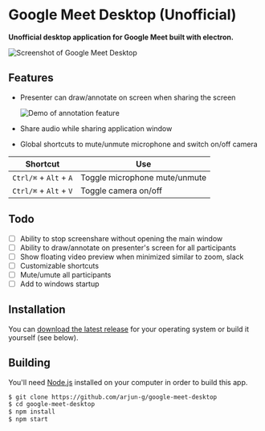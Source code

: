 # Google Meet Desktop (Unofficial)

**Unofficial desktop application for Google Meet built with electron.**

![Screenshot of Google Meet Desktop](https://static.arjun-g.com/google-meet/google-meet-screenshot.jpg)

## Features

- Presenter can draw/annotate on screen when sharing the screen

  ![Demo of annotation feature](https://static.arjun-g.com/google-meet/google-meet-annotation.gif)

- Share audio while sharing application window
- Global shortcuts to mute/unmute microphone and switch on/off camera

| Shortcut               | Use                           |
| ---------------------- | ----------------------------- |
| `Ctrl/⌘` + `Alt` + `A` | Toggle microphone mute/unmute |
| `Ctrl/⌘` + `Alt` + `V` | Toggle camera on/off          |

## Todo

- [ ] Ability to stop screenshare without opening the main window
- [ ] Ability to draw/annotate on presenter's screen for all participants
- [ ] Show floating video preview when minimized similar to zoom, slack
- [ ] Customizable shortcuts
- [ ] Mute/umute all participants
- [ ] Add to windows startup

## Installation

You can [download the latest release](https://github.com/arjun-g/google-meet-desktop/releases) for your operating system or build it yourself (see below).

## Building

You'll need [Node.js](https://nodejs.org) installed on your computer in order to build this app.

```bash
$ git clone https://github.com/arjun-g/google-meet-desktop
$ cd google-meet-desktop
$ npm install
$ npm start
```
